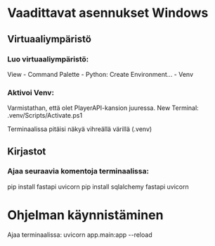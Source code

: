 # Vaadittavat asennukset Windows

## Virtuaaliympäristö

### Luo virtuaaliympäristö:

View - Command Palette - Python: Create Environment... - Venv

### Aktivoi Venv:

Varmistathan, että olet PlayerAPI-kansion juuressa.
New Terminal: .venv/Scripts/Activate.ps1

Terminaalissa pitäisi näkyä vihreällä värillä (.venv)

## Kirjastot

### Ajaa seuraavia komentoja terminaalissa:

pip install fastapi uvicorn
pip install sqlalchemy fastapi uvicorn

# Ohjelman käynnistäminen

Ajaa terminaalissa:
uvicorn app.main:app --reload

